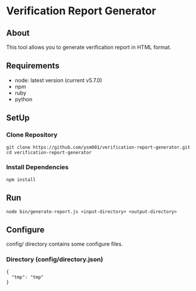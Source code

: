 # Verification Report Generator

## About
This tool allows you to generate verification report in HTML format.

## Requirements
- node: latest version (current v5.7.0)
- npm
- ruby
- python

## SetUp

### Clone Repository

```
git clone https://github.com/ysm001/verification-report-generator.git
cd verification-report-generator
```

### Install Dependencies

```
npm install
```

## Run

```
node bin/generate-report.js <input-directory> <output-directory>
```

## Configure
config/ directory contains some configure files.

### Directory (config/directory.json)

```
{
  "tmp": "tmp"
}
```
